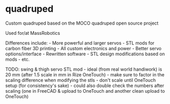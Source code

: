 # quadruped

Custom quadruped based on the MOCO quadruped open source project

Used for/at MassRobotics

Differences include:
    - More powerful and larger servos
    - STL mods for carbon fiber 3D printing
    - All custom electronics and power
    - Better servo options/interface
    - Rewritten software
    - STL design modifications based on mods
    - etc.

TODO: swing & thigh servo STL mod
      - ideal (from real world handiwork) is 20 mm (after 1.5 scale in mm in Rize OneTouch)
      - make sure to factor in the scaling difference when modifying the stls
      - don't scale until OneTouch setup (for consistency's sake)
	- could also double check the numbers after scaling (one in FreeCAD & upload to OneTouch 
          and another clean upload to OneTouch)

